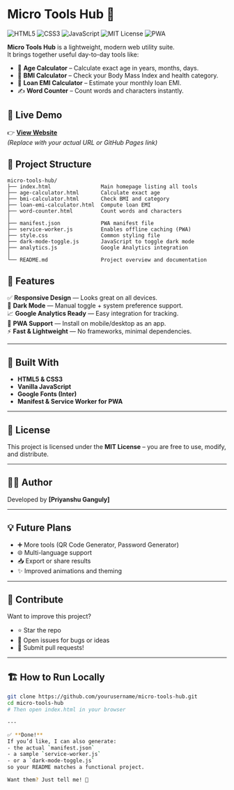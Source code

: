 # Micro Tools Hub 🧰

![HTML5](https://img.shields.io/badge/HTML5-%23E34F26.svg?style=flat&logo=html5&logoColor=white)
![CSS3](https://img.shields.io/badge/CSS3-%231572B6.svg?style=flat&logo=css3&logoColor=white)
![JavaScript](https://img.shields.io/badge/JavaScript-%23F7DF1E.svg?style=flat&logo=javascript&logoColor=black)
![MIT License](https://img.shields.io/badge/License-MIT-green.svg)
![PWA](https://img.shields.io/badge/PWA-ready-blueviolet?style=flat&logo=pwa&logoColor=white)

**Micro Tools Hub** is a lightweight, modern web utility suite.  
It brings together useful day-to-day tools like:

- 🧓 **Age Calculator** – Calculate exact age in years, months, days.
- 🧮 **BMI Calculator** – Check your Body Mass Index and health category.
- 💸 **Loan EMI Calculator** – Estimate your monthly loan EMI.
- ✍️ **Word Counter** – Count words and characters instantly.

## 🚀 Live Demo

👉 [**View Website**](https://rony1200.github.io/CALCULATOR-TOOLS/)  
*(Replace with your actual URL or GitHub Pages link)*

## 📂 Project Structure

```
micro-tools-hub/
├── index.html                Main homepage listing all tools
├── age-calculator.html       Calculate exact age
├── bmi-calculator.html       Check BMI and category
├── loan-emi-calculator.html  Compute loan EMI
├── word-counter.html         Count words and characters
│
├── manifest.json             PWA manifest file
├── service-worker.js         Enables offline caching (PWA)
├── style.css                 Common styling file
├── dark-mode-toggle.js       JavaScript to toggle dark mode
├── analytics.js              Google Analytics integration
│
└── README.md                 Project overview and documentation
```



## 🌟 Features

✅ **Responsive Design** — Looks great on all devices.  
🌙 **Dark Mode** — Manual toggle + system preference support.  
📈 **Google Analytics Ready** — Easy integration for tracking.  
🧩 **PWA Support** — Install on mobile/desktop as an app.  
⚡ **Fast & Lightweight** — No frameworks, minimal dependencies.

---

## 🔧 Built With

- **HTML5 & CSS3**
- **Vanilla JavaScript**
- **Google Fonts (Inter)**
- **Manifest & Service Worker for PWA**

---

## 📝 License

This project is licensed under the **MIT License** – you are free to use, modify, and distribute.

---

## 👨‍💻 Author

Developed by **[Priyanshu Ganguly]**  


---

## 💡 Future Plans

- ➕ More tools (QR Code Generator, Password Generator)
- 🌐 Multi-language support
- 📥 Export or share results
- ✨ Improved animations and theming

---

## 🤝 Contribute

Want to improve this project?  
- ⭐ Star the repo  
- 🐛 Open issues for bugs or ideas  
- 🔀 Submit pull requests!

---

## 🏗️ How to Run Locally

```bash
git clone https://github.com/yourusername/micro-tools-hub.git
cd micro-tools-hub
# Then open index.html in your browser

---

✅ **Done!**  
If you’d like, I can also generate:
- the actual `manifest.json`
- a sample `service-worker.js`
- or a `dark-mode-toggle.js`  
so your README matches a functional project.  

Want them? Just tell me! 🚀

